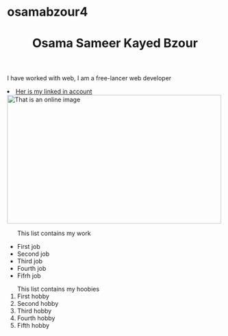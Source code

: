 # osamabzour4
<!DOCTYPE html>
<html lang="en">
<head>
<title>Osama Bzour</title>

</head>

<body>
  <header>
  <h1>Osama Sameer Kayed Bzour</h1>

  </header>
  <p> I have worked with web, I am a free-lancer web developer </p>
 <li><a href="https://www.linkedin.com/in/osama-bzour-9020a019a/">Her is my linked in account </a></li>
  <img src="https://securityintelligence.com/wp-content/uploads/2019/04/external_mobile-security-versus-desktop-and-laptop-security-is-there-even-a-difference-anymore-630x330.jpg" alt="That is an online image" width="500" height="300" >
<ul>
  <p>This list contains my work</p>
  <li>First job</li>
  <li>Second job</li>
  <li>Third job</li>
  <li>Fourth job</li>
  <li>Fifrh job</li>
</ul>

<ol>
  This list contains my hoobies
  <li>First hobby</li>
  <li>Second hobby</li>
  <li>Third hobby</li>
  <li>Fourth hobby</li>
  <li>Fifth hobby</li>

</ol>

</body>
